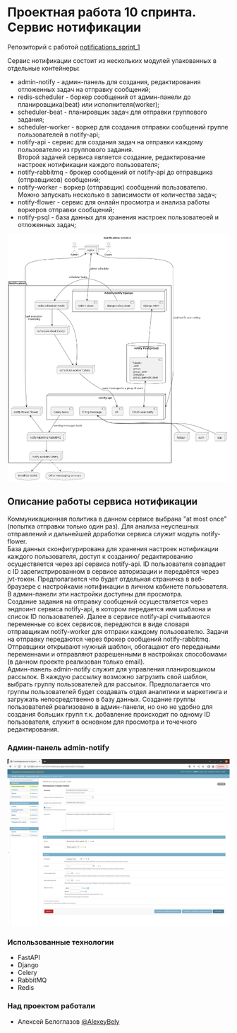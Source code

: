 # Проектная работа 10 спринта. Сервис нотификации

Репозиторий с работой [notifications_sprint_1](https://github.com/AlexeyBely/notifications_sprint_1)     

Сервис нотификации состоит из нескольких модулей упакованных в отдельные контейнеры:
- admin-notify - админ-панель для создания, редактирования отложенных задач на отправку сообщений;
- redis-scheduler - боркер сообщений от админ-панели до планировщика(beat) или исполнителя(worker);
- scheduler-beat - планировщик задач для отправки группового задания;
- scheduler-worker - воркер для создания отправки сообщений группе пользователей в notify-api;
- notify-api - сервис для создания задач на отправки каждому пользователю из группового задания.    
    Второй задачей сервиса является создание, редактирование настроек нотификации каждого пользователя;
- notify-rabbitmq - брокер сообщений от notify-api до отправщика (отправщиков) сообщений;
- notify-worker - воркер (отправщик) сообщений пользователю. Можно запускать несколько в зависимости от количества задач; 
- notify-flower - сервис для онлайн просмотра и анализа работы воркеров отправки сообщений;
- notify-psql - база данных для хранения настроек пользоватеоей и отложенных задач; 


![Сжема сервиса нотификации](./arch_schemes/notify_system_shema.png)

## Описание работы сервиса нотификации

Коммуникационная политика в данном сервисе выбрана "at most once" (попытка отправки только один раз). Для анализа неуспешных отправлений и дальнейшей доработки сервиса служит модуль notify-flower.   
База данных сконфигурирована для хранения настроек нотификации каждого пользователя, доступ к созданию/ редактированию
осуществяется через api сервиса notify-api. ID пользователя совпадает с ID зарегистрированном в сервисе авторизации и передаётся через jvt-токен. Предполагается что будет отдельная страничка в веб-браузере с настройками нотификации в личном кабинете пользователя. В админ-панели эти настройки доступны для просмотра.   
Создание задания на отправку сообщений осуществляется через эндпоинт сервиса notify-api, в котором передается имя шаблона и список ID пользователей. Далее в сервисе notify-api считываются переменные со всех сервисов, передаются в виде словаря отправщикам notify-worker для отпраки каждому пользователю. Задачи на отправку передаются через брокер сообщений notify-rabbitmq. Отправщики открывают нужный шаблон, обогащают его передаными переменнами и отправляют разрешенными в настройках способомами (в данном проекте реализован только email).   
Админ-панель admin-notify служит для управления планировщиком рассылок. В каждую рассылку возможно загрузить свой шаблон, выбрать группу пользователей для рассылок. Предполагается что группы пользователей будет создавать отдел аналитики и маркетинга
и загружать непосредственно в базу данных. Создание группы пользователей реализовано в админ-панели, но оно не удобно для создания больших групп т.к. добавление происходит по одному ID пользователя, служит в основном для просмотра и точечного редактирования.  

### Админ-панель admin-notify
    
![Админ-панель](./arch_schemes/admin_panel.png)

### Использованные технологии   
    
- FastAPI
- Django
- Celery
- RabbitMQ
- Redis

### Над проектом работали
- Алексей Белоглазов [@AlexeyBely](https://github.com/AlexeyBely)